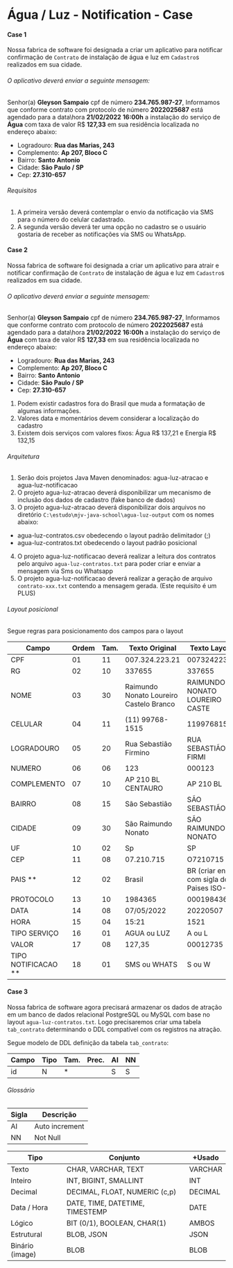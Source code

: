 # Água / Luz - Notification - Case

#### Case 1
Nossa fabrica de software foi designada a criar um aplicativo para notificar confirmação de `Contrato` de instalação de água e luz em `Cadastro`s realizados em sua cidade.

###### O aplicativo deverá enviar a seguinte mensagem:

Senhor(a) **Gleyson Sampaio** cpf de número **234.765.987-27**, 
Informamos que conforme contrato com protocolo de número **2022025687** está agendado para a data\hora **21/02/2022** **16:00h** a instalação do serviço de **Água** com taxa de valor R$ **127,33** em sua residência localizada no endereço abaixo:

- Logradouro: **Rua das Marias, 243**
- Complemento: **Ap 207, Bloco C**
- Bairro: **Santo Antonio**
- Cidade: **São Paulo / SP**
- Cep: **27.310-657**

###### Requisitos
1. A primeira versão deverá contemplar o envio da notificação via
SMS para o número do celular cadastrado.
2. A segunda versão deverá ter uma opção no cadastro se o usuário gostaria de receber as notificações via SMS ou WhatsApp.

#### Case 2

Nossa fabrica de software foi designada a criar um aplicativo para atrair e notificar confirmação de `Contrato` de instalação de água e luz em `Cadastro`s realizados em sua cidade.

###### O aplicativo deverá enviar a seguinte mensagem:

Senhor(a) **Gleyson Sampaio** cpf de número **234.765.987-27**,
Informamos que conforme contrato com protocolo de número **2022025687** está agendado para a data\hora **21/02/2022** **16:00h** a instalação do serviço de **Água** com taxa de valor R$ **127,33** em sua residência localizada no endereço abaixo:

- Logradouro: **Rua das Marias, 243**
- Complemento: **Ap 207, Bloco C**
- Bairro: **Santo Antonio**
- Cidade: **São Paulo / SP**
- Cep: **27.310-657**

1. Podem existir cadastros fora do Brasil que muda a formatação de algumas informações.
2. Valores data e momentários devem considerar a localização do cadastro
3. Existem dois serviços com valores fixos: Água R$ 137,21 e Energia R$ 132,15

###### Arquitetura

1. Serão dois projetos Java Maven denominados: agua-luz-atracao e agua-luz-notificacao
2. O projeto agua-luz-atracao deverá disponibilizar um mecanismo de inclusão dos dados de cadastro (fake banco de dados)
3. O projeto agua-luz-atracao deverá disponibilizar dois arquivos no diretório `C:\estudo\mjv-java-school\agua-luz-output` com os nomes abaixo:
  - agua-luz-contratos.csv obedecendo o layout padrão delimitador (;) 
  - agua-luz-contratos.txt obedecendo o layout padrão posicional
4. O projeto agua-luz-notificacao deverá realizar a leitura dos contratos pelo arquivo `agua-luz-contratos.txt` para poder criar e enviar a mensagem via Sms ou Whatsapp
5. O projeto agua-luz-notificacao deverá realizar a geração de arquivo `contrato-xxx.txt` contendo a mensagem gerada. (Este requisito é um PLUS)

###### Layout posicional

Segue regras para posicionamento dos campos para o layout

| Campo  | Ordem |Tam.|Texto Original|Texto Layout
| ------ | ----- |--- | ------------ | ------------- |
| CPF | 01 |11 | 007.324.223.21 | 00732422321 |
| RG | 02 |10 | 337655 | 337655 |
| NOME | 03 |30 | Raimundo Nonato Loureiro Castelo Branco | RAIMUNDO NONATO LOUREIRO CASTE |
| CELULAR | 04 |11 | (11) 99768-1515 | 11997681515 |
| LOGRADOURO | 05 |20 | Rua Sebastião Firmino| RUA SEBASTIÃO FIRMI |
| NUMERO | 06 |06 | 123| 000123 |
| COMPLEMENTO | 07 |10 | AP 210 BL CENTAURO| AP 210 BL |
| BAIRRO | 08 |15 | São Sebastião| SÃO SEBASTIÃO |
| CIDADE | 09 |30 | São Raimundo Nonato| SÃO RAIMUNDO NONATO           |
| UF | 10 |02 | Sp| SP|
| CEP | 11 |08 | 07.210.715 | O7210715 |
| PAIS ** | 12 |02 | Brasil | BR (criar enum com sigla dos Paises ISO-2) |
| PROTOCOLO | 13 |10 | 1984365 | 0001984365 |
| DATA | 14 |08 | 07/05/2022 | 20220507 |
| HORA | 15 |04 | 15:21 | 1521 |
| TIPO SERVIÇO | 16 |01 | AGUA ou LUZ | A ou L |
| VALOR | 17 |08 | 127,35 | 00012735 |
| TIPO NOTIFICACAO ** | 18 |01 | SMS ou WHATS | S ou W |

#### Case 3

Nossa fabrica de software agora precisará armazenar os dados de atração em um banco de dados relacional PostgreSQL ou MySQL com base no layout `agua-luz-contratos.txt`. Logo precisaremos criar uma tabela `tab_contrato` determinando o DDL compatível com os registros na atração.

Segue modelo de DDL definição da tabela `tab_contrato`:

| Campo  | Tipo  | Tam. | Prec.| AI | NN |
| ------ | ----- | ---- | ---- | -- | -- |
| id | N |* | | S |S


###### Glossário

| Sigla | Descrição |
| ----- | --------- | 
| AI    | Auto increment|
| NN    | Not Null|

| Tipo | Conjunto | +Usado  |
| ---- | -------- | ------- |  
| Texto         | CHAR, VARCHAR, TEXT| VARCHAR |
| Inteiro       | INT, BIGINT, SMALLINT| INT |
| Decimal       | DECIMAL, FLOAT, NUMERIC (c,p)| DECIMAL |
| Data / Hora   | DATE, TIME, DATETIME, TIMESTEMP| DATE |
| Lógico        | BIT (0/1), BOOLEAN, CHAR(1)| AMBOS |
| Estrutural    | BLOB, JSON| JSON |
| Binário (image) | BLOB | BLOB |







